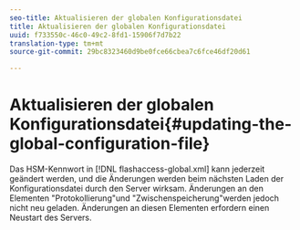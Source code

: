 ```yaml
---
seo-title: Aktualisieren der globalen Konfigurationsdatei
title: Aktualisieren der globalen Konfigurationsdatei
uuid: f733550c-46c0-49c2-8fd1-15906f7d7b22
translation-type: tm+mt
source-git-commit: 29bc8323460d9be0fce66cbea7c6fce46df20d61

---
```



# Aktualisieren der globalen Konfigurationsdatei{#updating-the-global-configuration-file}

Das HSM-Kennwort in [!DNL flashaccess-global.xml] kann jederzeit geändert werden, und die Änderungen werden beim nächsten Laden der Konfigurationsdatei durch den Server wirksam. Änderungen an den Elementen &quot;Protokollierung&quot;und &quot;Zwischenspeicherung&quot;werden jedoch nicht neu geladen. Änderungen an diesen Elementen erfordern einen Neustart des Servers.
